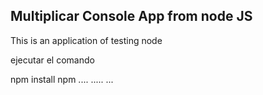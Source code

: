 ## Multiplicar Console App from node JS 

This is an application of testing node

ejecutar el comando 

npm install 
npm ....
.....
...